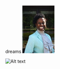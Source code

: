 dreams
<img src="images/ceo.png" width="100">

![Alt text](/../<gh-pages>/dreams/images/ceo.png?raw=true "Optional Title")



